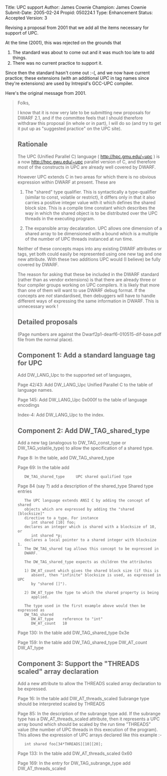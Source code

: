 Title:       UPC support
Author:      James Cownie
Champion:    James Cownie
Submit-Date: 2005-02-24
Propid:      050224.1
Type:        Enhancement
Status:      Accepted
Version:     3

Revising a proposal from 2001 that we add all the items necessary for support of UPC.

   At the time (2001), this was rejected on the grounds that
   1) The standard was about to come out and it was much too late to add
      things. 
   2) There was no current practice to support it.

   Since then the standard hasn't come out :-(, and we now have current
   practice; these extensions (with an additional _UPC_ in tag names
   since they're extensions) are used by Intrepid's GCC-UPC compiler.

Here's the original message from 2001.

> Folks,
> 
> I know that it is now very late to be submitting new proposals for
> DWARF 2.1, and if the committee feels that I should therefore withdraw
> this proposal (in whole or in part), I will do so (and try to get it
> put up as "suggested practice" on the UPC site).
> 
> Rationale
> ---------
> 
> The UPC (Unified Parallel C) language ( http://hpc.gmu.edu/~upc ) is a
                                      now http://hpc.gwu.edu/~upc
> parallel version of C, and therefore most of the constructs in UPC are
> already well covered by DWARF.
> 
> However UPC extends C in two areas for which there is no obvious
> expression within DWARF at present. These are
> 
> 1) The "shared" type qualifier.
>    This is syntactically a type-qualifier (similar to const, volatile
>    or restrict), it differs only in that it also carries a positive
>    integer value with it which defines the shared block size. This is
>    a compile time constant which describes the way in which the shared
>    object is to be distributed over the UPC threads in the executing program.
> 
> 2) The expansible array decalaration.
>    UPC allows one dimension of a shared array to be dimensioned with a
>    bound which is a multiple of the number of UPC threads instanced at
>    run time.
> 
> Neither of these concepts maps into any existing DWARF attributes or
> tags, yet both could easily be represented using one new tag and one
> new attribute. With these two additions UPC would (I believe) be fully
> covered by DWARF.
> 
> The reason for asking that these be included in the DWARF standard
> (rather than as vendor extensions) is that there are already three or
> four compiler groups working on UPC compilers. It is likely that more
> than one of them will want to use DWARF debug format.  If the concepts
> are _not_ standardised, then debuggers will have to handle different
> ways of expressing the same information in DWARF. This is unnecessary
> work !
> 
> Detailed proposals
> ------------------
> (Page numbers are against the Dwarf2p1-dearf6-010515-dif-base.pdf file
> from the normal place).
> 
> Component 1: Add a standard language tag for UPC
> ------------
> Add DW_LANG_Upc to the supported set of languages,
> 
> Page 42/43: Add DW_LANG_Upc     Unified Parallel C
> to the table of language names.
> 
> Page 145: Add DW_LANG_Upc   0x000f
> to the table of language encodings
> 
> Index-4:  Add DW_LANG_Upc to the index.
> 
> Component 2: Add DW_TAG_shared_type
> ------------
> Add a new tag (analogous to DW_TAG_const_type or DW_TAG_volatile_type)
> to allow the specification of a shared type.
> 
> Page 8: In the table, add DW_TAG_shared_type
> 
> Page 69: In the table add
> 
>        DW_TAG_shared_type     UPC shared qualified type
> 
> Page 84 (say ?) add a description of the shared_type
>        Shared type entries
> 
>        The UPC language extends ANSI C by adding the concept of shared
>        objects which are expressed by adding the "shared [blocksize]"
>        directive to a type. For instance
>           int shared [10] foo;
>        declares an integer which is shared with a blocksize of 10, or
>           int shared *p;
>        declares a local pointer to a shared integer with blocksize 1.
>        The DW_TAG_shared tag allows this concept to be expressed in
>        DWARF.
> 
>        The DW_TAG_shared_type expects as children the attributes
> 
>        1) DW_AT_count which gives the shared block size (if this is
>           absent, then "infinite" blocksize is used, as expressed in UPC
>           by "shared []").
> 
>        2) DW_AT_type the type to which the shared property is being
>           applied.
> 
>        The type used in the first example above would then be expressed as
>        DW_TAG_shared
>           DW_AT_type    reference to "int"
>           DW_AT_count   10
> 
> Page 130: In the table add
>        DW_TAG_shared_type     0x3e
> 
> Page 159: In the table add
>        DW_TAG_shared_type     DW_AT_count
>                               DW_AT_type
> 
> Component 3: Support the "THREADS scaled" array declaration
> -----------
> Add a new attribute to allow the THREADS scaled array declaration to
> be expressed.
> 
> Page 16: In the table add
>        DW_AT_threads_scaled     Subrange type should be interpreted
>                                 scaled by THREADS
> 
> Page 85: In the description of the subrange type add.
>        If the subrange type has a DW_AT_threads_scaled attribute, then
>        it represents a UPC array bound which should be scaled by the
>        run time "THREADS" value (the number of UPC threads in this
>        execution of the program). This allows the expression of UPC
>        arrays declared like this example :-
> 
>        int shared foo[34*THREADS][10][20];
> 
> Page 133: In the table add
>      DW_AT_threads_scaled      0x60
> 
> Page 169: In the entry for DW_TAG_subrange_type
>      add DW_AT_threads_scaled
